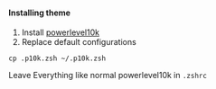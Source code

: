 #### Installing theme

1. Install [powerlevel10k](https://github.com/romkatv/powerlevel10k)
1. Replace default configurations 

```shell
cp .p10k.zsh ~/.p10k.zsh
```

Leave Everything like normal powerlevel10k in `.zshrc`

